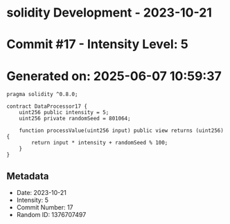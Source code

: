 ﻿# solidity Development - 2023-10-21
# Commit #17 - Intensity Level: 5
# Generated on: 2025-06-07 10:59:37
```solidity
pragma solidity ^0.8.0;

contract DataProcessor17 {
    uint256 public intensity = 5;
    uint256 private randomSeed = 801064;

    function processValue(uint256 input) public view returns (uint256) {
        return input * intensity + randomSeed % 100;
    }
}
```
## Metadata
- Date: 2023-10-21
- Intensity: 5
- Commit Number: 17
- Random ID: 1376707497
